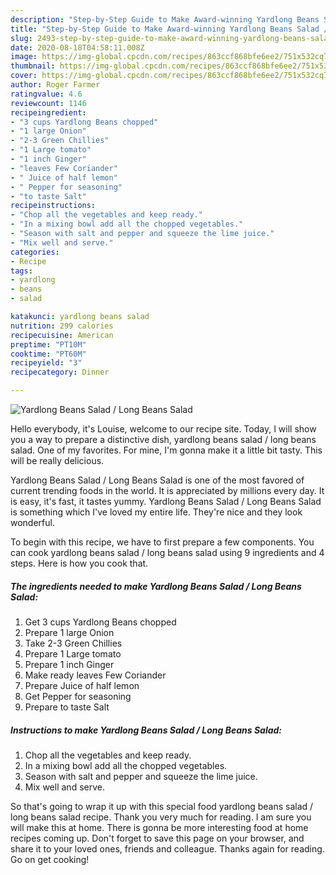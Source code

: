 ```yaml
---
description: "Step-by-Step Guide to Make Award-winning Yardlong Beans Salad / Long Beans Salad"
title: "Step-by-Step Guide to Make Award-winning Yardlong Beans Salad / Long Beans Salad"
slug: 2493-step-by-step-guide-to-make-award-winning-yardlong-beans-salad-long-beans-salad
date: 2020-08-18T04:58:11.008Z
image: https://img-global.cpcdn.com/recipes/863ccf868bfe6ee2/751x532cq70/yardlong-beans-salad-long-beans-salad-recipe-main-photo.jpg
thumbnail: https://img-global.cpcdn.com/recipes/863ccf868bfe6ee2/751x532cq70/yardlong-beans-salad-long-beans-salad-recipe-main-photo.jpg
cover: https://img-global.cpcdn.com/recipes/863ccf868bfe6ee2/751x532cq70/yardlong-beans-salad-long-beans-salad-recipe-main-photo.jpg
author: Roger Farmer
ratingvalue: 4.6
reviewcount: 1146
recipeingredient:
- "3 cups Yardlong Beans chopped"
- "1 large Onion"
- "2-3 Green Chillies"
- "1 Large tomato"
- "1 inch Ginger"
- "leaves Few Coriander"
- " Juice of half lemon"
- " Pepper for seasoning"
- "to taste Salt"
recipeinstructions:
- "Chop all the vegetables and keep ready."
- "In a mixing bowl add all the chopped vegetables."
- "Season with salt and pepper and squeeze the lime juice."
- "Mix well and serve."
categories:
- Recipe
tags:
- yardlong
- beans
- salad

katakunci: yardlong beans salad 
nutrition: 299 calories
recipecuisine: American
preptime: "PT10M"
cooktime: "PT60M"
recipeyield: "3"
recipecategory: Dinner

---
```



![Yardlong Beans Salad / Long Beans Salad](https://img-global.cpcdn.com/recipes/863ccf868bfe6ee2/751x532cq70/yardlong-beans-salad-long-beans-salad-recipe-main-photo.jpg)

Hello everybody, it's Louise, welcome to our recipe site. Today, I will show you a way to prepare a distinctive dish, yardlong beans salad / long beans salad. One of my favorites. For mine, I'm gonna make it a little bit tasty. This will be really delicious.



Yardlong Beans Salad / Long Beans Salad is one of the most favored of current trending foods in the world. It is appreciated by millions every day. It is easy, it's fast, it tastes yummy. Yardlong Beans Salad / Long Beans Salad is something which I've loved my entire life. They're nice and they look wonderful.


To begin with this recipe, we have to first prepare a few components. You can cook yardlong beans salad / long beans salad using 9 ingredients and 4 steps. Here is how you cook that.

<!--inarticleads1-->

##### The ingredients needed to make Yardlong Beans Salad / Long Beans Salad:

1. Get 3 cups Yardlong Beans chopped
1. Prepare 1 large Onion
1. Take 2-3 Green Chillies
1. Prepare 1 Large tomato
1. Prepare 1 inch Ginger
1. Make ready leaves Few Coriander
1. Prepare  Juice of half lemon
1. Get  Pepper for seasoning
1. Prepare to taste Salt




<!--inarticleads2-->

##### Instructions to make Yardlong Beans Salad / Long Beans Salad:

1. Chop all the vegetables and keep ready.
1. In a mixing bowl add all the chopped vegetables.
1. Season with salt and pepper and squeeze the lime juice.
1. Mix well and serve.




So that's going to wrap it up with this special food yardlong beans salad / long beans salad recipe. Thank you very much for reading. I am sure you will make this at home. There is gonna be more interesting food at home recipes coming up. Don't forget to save this page on your browser, and share it to your loved ones, friends and colleague. Thanks again for reading. Go on get cooking!
